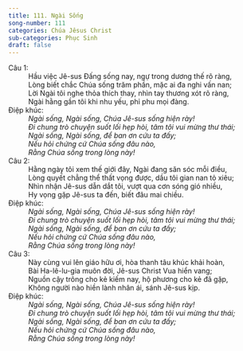 ```yaml
---
title: 111. Ngài Sống
song-number: 111
categories: Chúa Jêsus Christ
sub-categories: Phục Sinh
draft: false
---
```

<dl><dt>Câu 1:</dt><dd data-verse="1"> Hầu việc Jê-sus Đấng sống nay, ngự trong dương thế rõ ràng, <br/>Lòng biết chắc Chúa sống trăm phần, mặc ai đa nghi vấn nan; <br/>Lời Ngài tôi nghe thỏa thích thay, nhìn tay thương xót rõ ràng, <br/>Ngài hằng gần tôi khi nhu yếu, phỉ phu mọi đàng. </dd><dt>Điệp khúc:</dt><dd data-chorus="1"><em>Ngài sống, Ngài sống, Chúa Jê-sus sống hiện rày! <br/>Đi chung trò chuyện suốt lối hẹp hòi, tâm tôi vui mừng thư thái; <br/>Ngài sống, Ngài sống, để ban ơn cứu ta đấy; <br/>Nếu hỏi chứng cứ Chúa sống đâu nào, <br/>Rằng Chúa sống trong lòng này! </em></dd><dt>Câu 2:</dt><dd data-verse="2">Hằng ngày tôi xem thế giới đây, Ngài đang săn sóc mỗi điều, <br/>Lòng quyết chẳng thể thất vọng được, dầu tôi gian nan tỏ xiêu; <br/>Nhìn nhận Jê-sus dẫn dắt tôi, vượt qua cơn sóng gió nhiều, <br/>Hy vọng gặp Jê-sus ta đến, biết đâu mai chiều. </dd><dt>Điệp khúc:</dt><dd data-chorus="1"><em>Ngài sống, Ngài sống, Chúa Jê-sus sống hiện rày! <br/>Đi chung trò chuyện suốt lối hẹp hòi, tâm tôi vui mừng thư thái; <br/>Ngài sống, Ngài sống, để ban ơn cứu ta đấy; <br/>Nếu hỏi chứng cứ Chúa sống đâu nào, <br/>Rằng Chúa sống trong lòng này! </em></dd><dt>Câu 3:</dt><dd data-verse="3">Này cùng vui lên giáo hữu ơi, hòa thanh tâu khúc khải hoàn, <br/>Bài Ha-lê-lu-gia muôn đời, Jê-sus Christ Vua hiển vang; <br/>Nguồn cậy trông cho kẻ kiếm nay, hộ phương cho kẻ đã gặp, <br/>Không người nào hiền lành nhân ái, sánh Jê-sus kịp. </dd><dt>Điệp khúc:</dt><dd data-chorus="1"><em>Ngài sống, Ngài sống, Chúa Jê-sus sống hiện rày! <br/>Đi chung trò chuyện suốt lối hẹp hòi, tâm tôi vui mừng thư thái; <br/>Ngài sống, Ngài sống, để ban ơn cứu ta đấy; <br/>Nếu hỏi chứng cứ Chúa sống đâu nào, <br/>Rằng Chúa sống trong lòng này! </em></dd></dl>